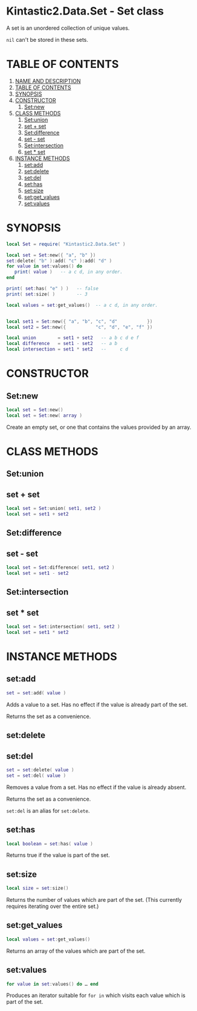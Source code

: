 <a name="name-and-description"></a>
Kintastic2.Data.Set - Set class
===============================

A set is an unordered collection of unique values.

`nil` can't be stored in these sets.

# TABLE OF CONTENTS

1. [NAME AND DESCRIPTION](#name-and-description)
2. [TABLE OF CONTENTS](#tableofcontents)
3. [SYNOPSIS](#synopsis)
4. [CONSTRUCTOR](#constructor)
    1. [Set:new](#setnew)
5. [CLASS METHODS](#classmethods)
    1. [Set:union](#setunion)
    2. [set + set](#setset)
    3. [Set:difference](#setdifference)
    4. [set - set](#setset)
    5. [Set:intersection](#setintersection)
    6. [set * set](#setset)
6. [INSTANCE METHODS](#instancemethods)
    1. [set:add](#setadd)
    2. [set:delete](#setdelete)
    3. [set:del](#setdel)
    4. [set:has](#sethas)
    5. [set:size](#setsize)
    6. [set:get_values](#setgetvalues)
    7. [set:values](#setvalues)

# SYNOPSIS

```lua
local Set = require( "Kintastic2.Data.Set" )

local set = Set:new({ "a", "b" })
set:delete( "b" ):add( "c" ):add( "d" )
for value in set:values() do
   print( value )   -- a c d, in any order.
end

print( set:has( "e" ) )   -- false
print( set:size( )        -- 3

local values = set:get_values()  -- a c d, in any order.


local set1 = Set:new({ "a", "b", "c", "d"           })
local set2 = Set:new({           "c", "d", "e", "f" })

local union        = set1 + set2   -- a b c d e f
local difference   = set1 - set2   -- a b
local intersection = set1 * set2   --     c d
```

# CONSTRUCTOR

## Set:new

```lua
local set = Set:new()
local set = Set:new( array )
```

Create an empty set, or one that contains the values
provided by an array.

# CLASS METHODS

## Set:union
## set + set

```lua
local set = Set:union( set1, set2 )
local set = set1 + set2
```

## Set:difference
## set - set

```lua
local set = Set:difference( set1, set2 )
local set = set1 - set2
```

## Set:intersection
## set * set

```lua
local set = Set:intersection( set1, set2 )
local set = set1 * set2
```

# INSTANCE METHODS

## set:add

```lua
set = set:add( value )
```

Adds a value to a set. Has no effect if the value is already
part of the set.

Returns the set as a convenience.

## set:delete
## set:del

```lua
set = set:delete( value )
set = set:del( value )
```

Removes a value from a set. Has no effect if the value is
already absent.

Returns the set as a convenience.

`set:del` is an alias for `set:delete`.

## set:has

```lua
local boolean = set:has( value )
```

Returns true if the value is part of the set.

## set:size

```lua
local size = set:size()
```

Returns the number of values which are part of the set.
(This currently requires iterating over the entire set.)

## set:get_values

```lua
local values = set:get_values()
```

Returns an array of the values which are part of the set.

## set:values

```lua
for value in set:values() do … end
```

Produces an iterator suitable for `for in` which visits each
value which is part of the set.

